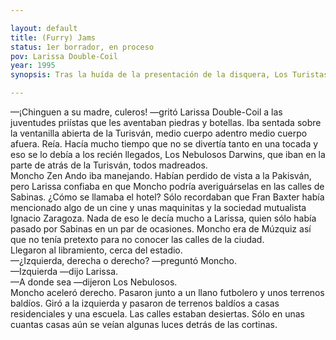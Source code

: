 ```yaml
---

layout: default
title: (Furry) Jams
status: 1er borrador, en proceso
pov: Larissa Double-Coil
year: 1995
synopsis: Tras la huída de la presentación de la disquera, Los Turistas y Pancho Taylor buscan el punto de reunión acordado previamente con Fran Baxter. Se pierden en las calles de Sabinas y acaban en una fiesta furry de un comerciante adinerado de la ciudad.

---
```


—¡Chinguen a su madre, culeros! —gritó Larissa Double-Coil a las juventudes priístas que les aventaban piedras y botellas. Iba sentada sobre la ventanilla abierta de la Turisván, medio cuerpo adentro medio cuerpo afuera. Reía. Hacía mucho tiempo que no se divertía tanto en una tocada y eso se lo debía a los recién llegados, Los Nebulosos Darwins, que iban en la parte de atrás de la Turisván, todos madreados.  
Moncho Zen Ando iba manejando. Habían perdido de vista a la Pakisván, pero Larissa confiaba en que Moncho podría averiguárselas en las calles de Sabinas. ¿Cómo se llamaba el hotel? Sólo recordaban que Fran Baxter había mencionado algo de un cine y unas maquinitas y la sociedad mutualista Ignacio Zaragoza. Nada de eso le decía mucho a Larissa, quien sólo había pasado por Sabinas en un par de ocasiones. Moncho era de Múzquiz así que no tenía pretexto para no conocer las calles de la ciudad.  
Llegaron al libramiento, cerca del estadio.  
—¿Izquierda, derecha o derecho? —preguntó Moncho.  
—Izquierda —dijo Larissa.  
—A donde sea —dijeron Los Nebulosos.  
Moncho aceleró derecho. Pasaron junto a un llano futbolero y unos terrenos baldíos. Giró a la izquierda y pasaron de terrenos baldíos a casas residenciales y una escuela. Las calles estaban desiertas. Sólo en unas cuantas casas aún se veían algunas luces detrás de las cortinas.  
